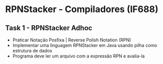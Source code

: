 # RPNStacker - Compiladores (IF688)

## Task 1 - RPNStacker Adhoc
* Praticar Notação Posfixa | Reverse Polish Notation (RPN)
* Implementar uma linguagem RPNStacker em Java usando pilha como estrutura de dados
* Programa deve ler um arquivo com a expressão RPN e avalia-la
